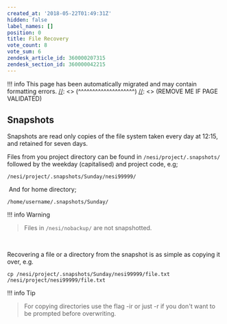 ```yaml
---
created_at: '2018-05-22T01:49:31Z'
hidden: false
label_names: []
position: 0
title: File Recovery
vote_count: 8
vote_sum: 6
zendesk_article_id: 360000207315
zendesk_section_id: 360000042215
---
```




[//]: <> (REMOVE ME IF PAGE VALIDATED)
[//]: <> (vvvvvvvvvvvvvvvvvvvv)
!!! info
    This page has been automatically migrated and may contain formatting errors.
[//]: <> (^^^^^^^^^^^^^^^^^^^^)
[//]: <> (REMOVE ME IF PAGE VALIDATED)

## Snapshots

Snapshots are read only copies of the file system taken every day at
12:15, and retained for seven days.  
  
Files from you project directory can be found
in `/nesi/project/.snapshots/` followed by the weekday (capitalised) and
project code, e.g;

``` nohighlight
/nesi/project/.snapshots/Sunday/nesi99999/
```

 And for home directory;

``` nohighlight
/home/username/.snapshots/Sunday/
```
!!! info Warning
>
> Files in `/nesi/nobackup/` are not snapshotted.

 

Recovering a file or a directory from the snapshot is as simple as
copying it over, e.g.

``` nohighlight
cp /nesi/project/.snapshots/Sunday/nesi99999/file.txt /nesi/project/nesi99999/file.txt
```
!!! info Tip
>
> For copying directories use the flag -ir or just -r if you don't want
> to be prompted before overwriting.
